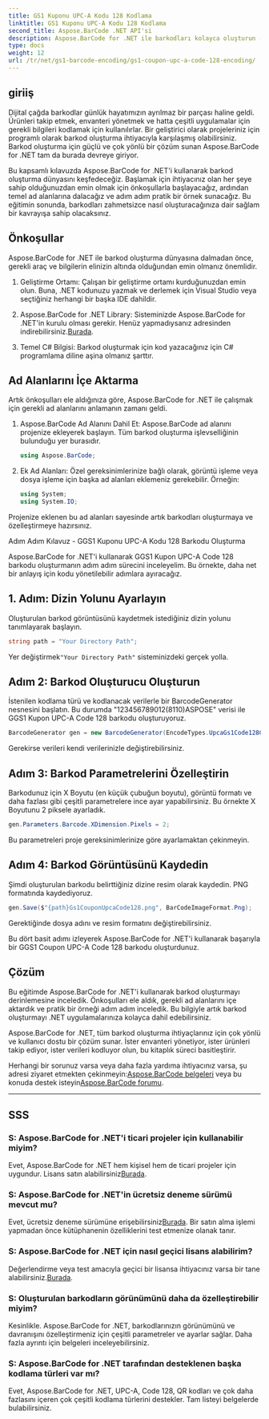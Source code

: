 ```yaml
---
title: GS1 Kuponu UPC-A Kodu 128 Kodlama
linktitle: GS1 Kuponu UPC-A Kodu 128 Kodlama
second_title: Aspose.BarCode .NET API'si
description: Aspose.BarCode for .NET ile barkodları kolayca oluşturun - Kapsamlı barkod oluşturma çözümünüz. Bu gün başlayacağım!
type: docs
weight: 12
url: /tr/net/gs1-barcode-encoding/gs1-coupon-upc-a-code-128-encoding/
---
```


## giriiş

Dijital çağda barkodlar günlük hayatımızın ayrılmaz bir parçası haline geldi. Ürünleri takip etmek, envanteri yönetmek ve hatta çeşitli uygulamalar için gerekli bilgileri kodlamak için kullanılırlar. Bir geliştirici olarak projeleriniz için programlı olarak barkod oluşturma ihtiyacıyla karşılaşmış olabilirsiniz. Barkod oluşturma için güçlü ve çok yönlü bir çözüm sunan Aspose.BarCode for .NET tam da burada devreye giriyor.

Bu kapsamlı kılavuzda Aspose.BarCode for .NET'i kullanarak barkod oluşturma dünyasını keşfedeceğiz. Başlamak için ihtiyacınız olan her şeye sahip olduğunuzdan emin olmak için önkoşullarla başlayacağız, ardından temel ad alanlarına dalacağız ve adım adım pratik bir örnek sunacağız. Bu eğitimin sonunda, barkodları zahmetsizce nasıl oluşturacağınıza dair sağlam bir kavrayışa sahip olacaksınız.

## Önkoşullar

Aspose.BarCode for .NET ile barkod oluşturma dünyasına dalmadan önce, gerekli araç ve bilgilerin elinizin altında olduğundan emin olmanız önemlidir.

1. Geliştirme Ortamı: Çalışan bir geliştirme ortamı kurduğunuzdan emin olun. Buna, .NET kodunuzu yazmak ve derlemek için Visual Studio veya seçtiğiniz herhangi bir başka IDE dahildir.

2.  Aspose.BarCode for .NET Library: Sisteminizde Aspose.BarCode for .NET'in kurulu olması gerekir. Henüz yapmadıysanız adresinden indirebilirsiniz.[Burada](https://releases.aspose.com/barcode/net/).

3. Temel C# Bilgisi: Barkod oluşturmak için kod yazacağınız için C# programlama diline aşina olmanız şarttır.

## Ad Alanlarını İçe Aktarma

Artık önkoşulları ele aldığınıza göre, Aspose.BarCode for .NET ile çalışmak için gerekli ad alanlarını anlamanın zamanı geldi.

1. Aspose.BarCode Ad Alanını Dahil Et: Aspose.BarCode ad alanını projenize ekleyerek başlayın. Tüm barkod oluşturma işlevselliğinin bulunduğu yer burasıdır.

   ```csharp
   using Aspose.BarCode;
   ```

2. Ek Ad Alanları: Özel gereksinimlerinize bağlı olarak, görüntü işleme veya dosya işleme için başka ad alanları eklemeniz gerekebilir. Örneğin:

   ```csharp
   using System;
   using System.IO;
   ```

Projenize eklenen bu ad alanları sayesinde artık barkodları oluşturmaya ve özelleştirmeye hazırsınız.

Adım Adım Kılavuz - GGS1 Kuponu UPC-A Kodu 128 Barkodu Oluşturma

Aspose.BarCode for .NET'i kullanarak GGS1 Kupon UPC-A Code 128 barkodu oluşturmanın adım adım sürecini inceleyelim. Bu örnekte, daha net bir anlayış için kodu yönetilebilir adımlara ayıracağız.

## 1. Adım: Dizin Yolunu Ayarlayın

Oluşturulan barkod görüntüsünü kaydetmek istediğiniz dizin yolunu tanımlayarak başlayın.

```csharp
string path = "Your Directory Path";
```

 Yer değiştirmek`"Your Directory Path"` sisteminizdeki gerçek yolla.

## Adım 2: Barkod Oluşturucu Oluşturun

İstenilen kodlama türü ve kodlanacak verilerle bir BarcodeGenerator nesnesini başlatın. Bu durumda "123456789012(8110)ASPOSE" verisi ile GGS1 Kupon UPC-A Code 128 barkodu oluşturuyoruz.

```csharp
BarcodeGenerator gen = new BarcodeGenerator(EncodeTypes.UpcaGs1Code128Coupon, "123456789012(8110)ASPOSE");
```

Gerekirse verileri kendi verilerinizle değiştirebilirsiniz.

## Adım 3: Barkod Parametrelerini Özelleştirin

Barkodunuz için X Boyutu (en küçük çubuğun boyutu), görüntü formatı ve daha fazlası gibi çeşitli parametrelere ince ayar yapabilirsiniz. Bu örnekte X Boyutunu 2 piksele ayarladık.

```csharp
gen.Parameters.Barcode.XDimension.Pixels = 2;
```

Bu parametreleri proje gereksinimlerinize göre ayarlamaktan çekinmeyin.

## Adım 4: Barkod Görüntüsünü Kaydedin

Şimdi oluşturulan barkodu belirttiğiniz dizine resim olarak kaydedin. PNG formatında kaydediyoruz.

```csharp
gen.Save($"{path}Gs1CouponUpcaCode128.png", BarCodeImageFormat.Png);
```

Gerektiğinde dosya adını ve resim formatını değiştirebilirsiniz.

Bu dört basit adımı izleyerek Aspose.BarCode for .NET'i kullanarak başarıyla bir GGS1 Coupon UPC-A Code 128 barkodu oluşturdunuz.

## Çözüm

Bu eğitimde Aspose.BarCode for .NET'i kullanarak barkod oluşturmayı derinlemesine inceledik. Önkoşulları ele aldık, gerekli ad alanlarını içe aktardık ve pratik bir örneği adım adım inceledik. Bu bilgiyle artık barkod oluşturmayı .NET uygulamalarınıza kolayca dahil edebilirsiniz.

Aspose.BarCode for .NET, tüm barkod oluşturma ihtiyaçlarınız için çok yönlü ve kullanıcı dostu bir çözüm sunar. İster envanteri yönetiyor, ister ürünleri takip ediyor, ister verileri kodluyor olun, bu kitaplık süreci basitleştirir.

 Herhangi bir sorunuz varsa veya daha fazla yardıma ihtiyacınız varsa, şu adresi ziyaret etmekten çekinmeyin:[Aspose.BarCode belgeleri](https://reference.aspose.com/barcode/net/) veya bu konuda destek isteyin[Aspose.BarCode forumu](https://forum.aspose.com/c/barcode/13).

---

## SSS

### S: Aspose.BarCode for .NET'i ticari projeler için kullanabilir miyim?
 Evet, Aspose.BarCode for .NET hem kişisel hem de ticari projeler için uygundur. Lisans satın alabilirsiniz[Burada](https://purchase.aspose.com/buy).

### S: Aspose.BarCode for .NET'in ücretsiz deneme sürümü mevcut mu?
Evet, ücretsiz deneme sürümüne erişebilirsiniz[Burada](https://releases.aspose.com/). Bir satın alma işlemi yapmadan önce kütüphanenin özelliklerini test etmenize olanak tanır.

### S: Aspose.BarCode for .NET için nasıl geçici lisans alabilirim?
 Değerlendirme veya test amacıyla geçici bir lisansa ihtiyacınız varsa bir tane alabilirsiniz.[Burada](https://purchase.aspose.com/temporary-license/).

### S: Oluşturulan barkodların görünümünü daha da özelleştirebilir miyim?
Kesinlikle. Aspose.BarCode for .NET, barkodlarınızın görünümünü ve davranışını özelleştirmeniz için çeşitli parametreler ve ayarlar sağlar. Daha fazla ayrıntı için belgeleri inceleyebilirsiniz.

### S: Aspose.BarCode for .NET tarafından desteklenen başka kodlama türleri var mı?
Evet, Aspose.BarCode for .NET, UPC-A, Code 128, QR kodları ve çok daha fazlasını içeren çok çeşitli kodlama türlerini destekler. Tam listeyi belgelerde bulabilirsiniz.